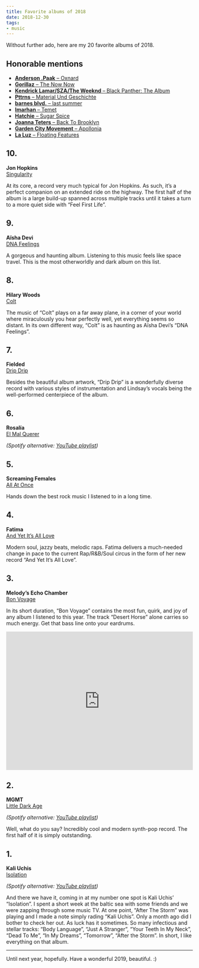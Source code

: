 ```yaml
---
title: Favorite albums of 2018
date: 2018-12-30
tags:
- music
---
```

Without further ado, here are my 20 favorite albums of 2018.

<!--more-->

## Honorable mentions

- [**Anderson .Paak** – Oxnard](https://open.spotify.com/album/3rqqwtJE89WoWvMyPTvbZc)
- [**Gorillaz** – The Now Now](https://open.spotify.com/album/1amYhlukNF8WdaQC3gKkgL)
- [**Kendrick Lamar/SZA/The Weeknd** – Black Panther: The Album](https://open.spotify.com/album/3pLdWdkj83EYfDN6H2N8MR)
- [**Pttrns** – Material Und Geschichte](https://altinvillage.bandcamp.com/album/material-und-geschichte)
- [**barnes blvd.** – last summer](https://barnesblvd.bandcamp.com/album/last-summer)
- [**Imarhan** – Temet](https://imarhan.bandcamp.com/album/temet)
- [**Hatchie** – Sugar Spice](https://hatchie.bandcamp.com/album/sugar-spice)
- [**Joanna Teters** – Back To Brooklyn](https://joannateters.bandcamp.com/album/back-to-brooklyn)
- [**Garden City Movement** – Apollonia](https://gardencitymovement.bandcamp.com/album/apollonia)
- [**La Luz** – Floating Features](https://laluz.bandcamp.com/album/floating-features)

## 10.

**Jon Hopkins**<br>
[Singularity](https://jonhopkins.bandcamp.com/album/singularity)

At its core, a record very much typical for Jon Hopkins. As such, it’s a perfect companion on an extended ride on the highway. The first half of the album is a large build-up spanned across multiple tracks until it takes a turn to a more quiet side with “Feel First Life”.



## 9.

**Aïsha Devi**<br>
[DNA Feelings](https://aishadevi.bandcamp.com/album/dna-feelings)

A gorgeous and haunting album. Listening to this music feels like space travel. This is the most otherworldly and dark album on this list.



## 8.

**Hilary Woods**<br>
[Colt](https://hilarywoodsmusic.bandcamp.com/album/colt)

The music of “Colt” plays on a far away plane, in a corner of your world where miraculously you hear perfectly well, yet everything seems so distant. In its own different way, “Colt” is as haunting as Aïsha Devi’s “DNA Feelings”.



## 7.

**Fielded**<br>
[Drip Drip](https://deathbombarc.bandcamp.com/album/drip-drip)

Besides the beautiful album artwork, “Drip Drip” is a wonderfully diverse record with various styles of instrumentation and Lindsay’s vocals being the well-performed centerpiece of the album.



## 6.

**Rosalía**<br>
[El Mal Querer](https://open.spotify.com/album/355bjCHzRJztCzaG5Za4gq)

*(Spotify alternative: [YouTube playlist](https://www.youtube.com/playlist?list=PLxKHVMqMZqUT9r2C1t43NT6SskOLVHl5_))*



## 5.

**Screaming Females**<br>
[All At Once](https://screamingfemales.bandcamp.com/album/all-at-once)

Hands down the best rock music I listened to in a long time.



## 4.

**Fatima**<br>
[And Yet It’s All Love](https://fatima.bandcamp.com/album/and-yet-its-all-love)

Modern soul, jazzy beats, melodic raps. Fatima delivers a much-needed change in pace to the current Rap/R&B/Soul circus in the form of her new record “And Yet It’s All Love”.



## 3.

**Melody’s Echo Chamber**<br>
[Bon Voyage](https://melodysechochamber.bandcamp.com/album/bon-voyage)

In its short duration, “Bon Voyage” contains the most fun, quirk, and joy of any album I listened to this year. The track “Desert Horse” alone carries so much energy. Get that bass line onto your eardrums.

<iframe style="border: 0; width: 100%; height: 373px;" src="https://bandcamp.com/EmbeddedPlayer/album=2381170004/size=large/bgcol=ffffff/linkcol=0687f5/artwork=small/transparent=true/" seamless><a href="https://melodysechochamber.bandcamp.com/album/bon-voyage">Bon Voyage by Melody’s Echo Chamber</a></iframe>



## 2.

**MGMT**<br>
[Little Dark Age](https://open.spotify.com/album/7GjVWG39IOj4viyWplJV4H)

*(Spotify alternative: [YouTube playlist](https://www.youtube.com/watch?v=Hblrzggqqo4))*

Well, what do you say? Incredibly cool and modern synth-pop record. The first half of it is simply outstanding.



## 1.

**Kali Uchis**<br>
[Isolation](https://open.spotify.com/album/4EPQtdq6vvwxuYeQTrwDVY)

*(Spotify alternative: [YouTube playlist](https://www.youtube.com/playlist?list=PLql5iS_v4445NkUspLYqKHhchz9oFzq7r))*

And there we have it, coming in at my number one spot is Kali Uchis’ “Isolation”. I spent a short week at the baltic sea with some friends and we were zapping through some music TV. At one point, “After The Storm” was playing and I made a note simply rading “Kali Uchis”. Only a month ago did I bother to check her out. As luck has it sometimes. So many infectious and stellar tracks: “Body Language”, “Just A Stranger”, “Your Teeth In My Neck”, “Dead To Me”, “In My Dreams”, “Tomorrow”, “After the Storm”. In short, I like everything on that album.

---

Until next year, hopefully. Have a wonderful 2019, beautiful. :)
